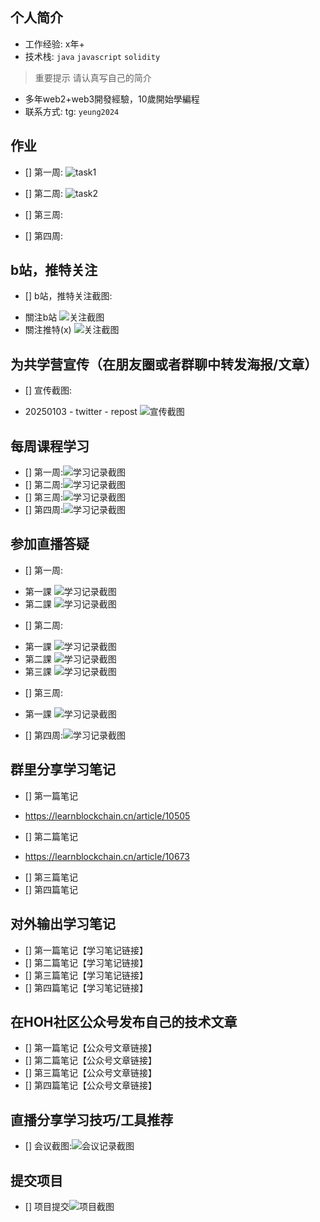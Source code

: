 ## 个人简介
- 工作经验: x年+
- 技术栈: `java` `javascript` `solidity` 
> 重要提示 请认真写自己的简介
- 多年web2+web3開發經驗，10歲開始學編程
- 联系方式: tg: `yeung2024`



## 作业
- [] 第一周:
![task1](https://github.com/MartinYeung5/0.1-to-Sui-Fullstack/blob/main/fullstack/MartinYeung5/images/20250104_task1_screencap.png)

- [] 第二周:
![task2](https://github.com/MartinYeung5/0.1-to-Sui-Fullstack/blob/main/fullstack/MartinYeung5/images/20250119_task2_screencap.png)

- [] 第三周:
- [] 第四周:



## b站，推特关注

- [] b站，推特关注截图: 
* 關注b站
![关注截图](https://github.com/MartinYeung5/0.1-to-Sui-Fullstack/blob/main/fullstack/MartinYeung5/images/20250103_bili_follow.png)
* 關注推特(x)
![关注截图](https://github.com/MartinYeung5/0.1-to-Sui-Fullstack/blob/main/fullstack/MartinYeung5/images/20250103_x_follow.png)

## 为共学营宣传（在朋友圈或者群聊中转发海报/文章）

- [] 宣传截图:
* 20250103 - twitter - repost
![宣传截图](https://github.com/MartinYeung5/0.1-to-Sui-Fullstack/blob/main/fullstack/MartinYeung5/images/20250103_x_repost.png)

## 每周课程学习

- [] 第一周:![学习记录截图](./images/你的图片地址)
- [] 第二周:![学习记录截图](./images/你的图片地址)
- [] 第三周:![学习记录截图](./images/你的图片地址)
- [] 第四周:![学习记录截图](./images/你的图片地址)

## 参加直播答疑

- [] 第一周:
* 第一課
![学习记录截图](https://github.com/MartinYeung5/0.1-to-Sui-Fullstack/blob/main/fullstack/MartinYeung5/images/20241230_live.png)
* 第二課
![学习记录截图](https://github.com/MartinYeung5/0.1-to-Sui-Fullstack/blob/main/fullstack/MartinYeung5/images/20250102_live.png)

- [] 第二周:
* 第一課
![学习记录截图](https://github.com/MartinYeung5/0.1-to-Sui-Fullstack/blob/main/fullstack/MartinYeung5/images/20250106_live.png)
* 第二課
![学习记录截图](https://github.com/MartinYeung5/0.1-to-Sui-Fullstack/blob/main/fullstack/MartinYeung5/images/20250108_live.png)
* 第三課
![学习记录截图](https://github.com/MartinYeung5/0.1-to-Sui-Fullstack/blob/main/fullstack/MartinYeung5/images/20250109_live.png)

- [] 第三周:
* 第一課
![学习记录截图](https://github.com/MartinYeung5/0.1-to-Sui-Fullstack/blob/main/fullstack/MartinYeung5/images/20250116_live.png)


- [] 第四周:![学习记录截图](./images/你的图片地址)

## 群里分享学习笔记

- [] 第一篇笔记
* https://learnblockchain.cn/article/10505
- [] 第二篇笔记
* https://learnblockchain.cn/article/10673
- [] 第三篇笔记
- [] 第四篇笔记

## 对外输出学习笔记

- [] 第一篇笔记【学习笔记链接】
- [] 第二篇笔记【学习笔记链接】
- [] 第三篇笔记【学习笔记链接】
- [] 第四篇笔记【学习笔记链接】

## 在HOH社区公众号发布自己的技术文章

- [] 第一篇笔记【公众号文章链接】
- [] 第二篇笔记【公众号文章链接】
- [] 第三篇笔记【公众号文章链接】
- [] 第四篇笔记【公众号文章链接】

## 直播分享学习技巧/工具推荐

- [] 会议截图:![会议记录截图](./images/你的图片地址)

## 提交项目

- [] 项目提交![项目截图](./images/你的图片地址)



